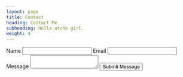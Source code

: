 ```yaml
---
layout: page
title: Contact
heading: Contact Me
subheading: Holla atcho girl.
weight: 4
---
```

<form action="https://getsimpleform.com/messages?form_api_token=83c40eb5dd82c054717f96436857d083" method="post">
  <!-- the redirect_to is optional, the form will redirect to the referrer on submission -->
  <input type='hidden' name='redirect_to' value='https://caitlynmayers.com/contact-thanks/' />
  <!-- all your input fields here.... -->
  <label for='Name'>Name</label>
  <input type='text' name='Name'/>
  <label for='Email'>Email</label>
  <input type='email' name='Email' />
  <label for='Message'>Message</label>
  <textarea name='Message'></textarea>
  <button class="-blue" type='submit' value='Submit Message'>Submit Message</button>
</form>
